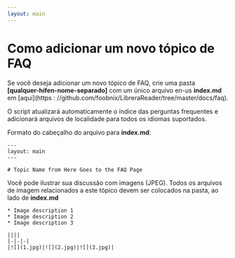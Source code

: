 ```yaml
---
layout: main
---
```


# Como adicionar um novo tópico de FAQ

Se você deseja adicionar um novo tópico de FAQ, crie uma pasta **[qualquer-hífen-nome-separado]** com um único arquivo en-us **index.md** em [aqui](https : //github.com/foobnix/LibreraReader/tree/master/docs/faq).

O script atualizará automaticamente o índice das perguntas frequentes e adicionará arquivos de localidade para todos os idiomas suportados.

Formato do cabeçalho do arquivo para **index.md**:

```
---
layout: main
---

# Topic Name from Here Goes to the FAQ Page
```

Você pode ilustrar sua discussão com imagens (JPEG). Todos os arquivos de imagem relacionados a este tópico devem ser colocados na pasta, ao lado de **index.md**

```
* Image description 1
* Image description 2
* Image description 3

||||
|-|-|-|
|![](1.jpg)|![](2.jpg)|![](3.jpg)|
```
